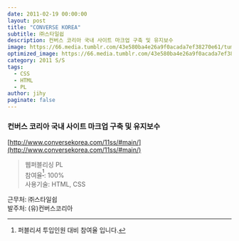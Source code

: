 ```yaml
---
date: 2011-02-19 00:00:00
layout: post
title: "CONVERSE KOREA"
subtitle: ㈜스타일쉽
description: 컨버스 코리아 국내 사이트 마크업 구축 및 유지보수
image: https://66.media.tumblr.com/43e580ba4e26a9f0acada7ef38270e61/tumblr_p4azdulI3H1x3wc1uo1_1280.png
optimized_image: https://66.media.tumblr.com/43e580ba4e26a9f0acada7ef38270e61/tumblr_p4azdulI3H1x3wc1uo1_1280.png
category: 2011 S/S
tags:
  - CSS
  - HTML
  - PL
author: jihy
paginate: false
---
```


### 컨버스 코리아 국내 사이트 마크업 구축 및 유지보수
[http://www.conversekorea.com/11ss/#main/](http://www.conversekorea.com/11ss/#main/)

> 웹퍼블리싱 PL <br> 
참여율<sup>[^1]</sup>: 100% <br> 
사용기술: HTML, CSS

근무처: ㈜스타일쉽 <br>
발주처: (유)컨버스코리아

[^1]: 퍼블리셔 투입인원 대비 참여율 입니다.